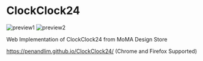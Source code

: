 # ClockClock24
![preview1](https://thumbs.gfycat.com/HardNearCirriped-max-14mb.gif)
![preview2](https://thumbs.gfycat.com/SandyImmediateEchidna-max-14mb.gif)

Web Implementation of ClockClock24 from MoMA Design Store

https://penandlim.github.io/ClockClock24/
(Chrome and Firefox Supported)
